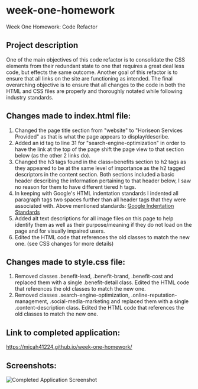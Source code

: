# week-one-homework
Week One Homework: Code Refactor

## Project description
One of the main objectives of this code refactor is to consolidate the CSS elements from their redundant state to one that requires a great deal less code, but effects the same outcome. Another goal of this refactor is to ensure that all links on the site are functioning as intended. The final overarching objective is to ensure that all changes to the code in both the HTML and CSS files are properly and thoroughly notated while following industry standards.

## Changes made to index.html file:

1. Changed the page title section from "website" to "Horiseon Services Provided" as that is what the page appears to display/describe.
2. Added an id tag to line 31 for "search-engine-optimization" in order to have the link at the top of the page shift the page view to that section below (as the other 2 links do).
3. Changed the h3 tags found in the class=benefits section to h2 tags as they appeared to be at the same level of importance as the h2 tagged descriptors in the content section. Both sections included a basic header describing the information pertaining to that header below, I saw no reason for them to have different tiered h tags.
4. In keeping with Google's HTML indentation standards I indented all paragraph tags two spaces further than all header tags that they were associated with. 
    Above mentioned standards: <a href="https://developers.google.com/style/html-formatting">Google Indentation Standards</a>
5. Added alt text descriptions for all image files on this page to help identify them as well as their purpose/meaning if they do not load on the page and for visually impaired users.
6. Edited the HTML code that references the old classes to match the new one. (see CSS changes for more details)

## Changes made to style.css file:

1. Removed classes .benefit-lead, .benefit-brand, .benefit-cost and replaced them with a single .benefit-detail class. Edited the HTML code that references the old classes to match the new one.
2. Removed classes .search-engine-optimization, .online-reputation-management, .social-media-marketing and replaced them with a single .content-description class. Edited the HTML code that references the old classes to match the new one.

## Link to completed application:

https://micah41224.github.io/week-one-homework/

## Screenshots:

![Completed Application Screenshot](assests/screenshots/Final_Screenshot.png)
